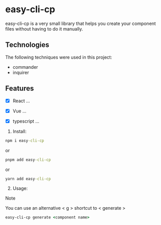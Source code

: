 # easy-cli-cp

<!-- 2.Introduction -->

easy-cli-cp is a very small library that helps you create your component files without having to do it manually.

<!-- 3.Technologies -->

## Technologies

The following techniques were used in this project:

- commander
- inquirer

## Features

- [x] React ...
- [x] Vue ...
- [x] typescript ...


1. Install:

```cmd
npm i easy-cli-cp
```
or
```cmd
pnpm add easy-cli-cp
```
or
```cmd
yarn add easy-cli-cp
```

2. Usage:

> [!NOTE]
> You can use an alternative < g > shortcut to < generate >

```cmd
easy-cli-cp generate <component name>
```

